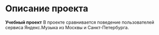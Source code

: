 <h1>Описание проекта</h1>
<b>Учебный проект</b>
В проекте сравнивается поведение пользователей сервиса Яндекс.Музыка из Москвы и Санкт-Петербурга.

